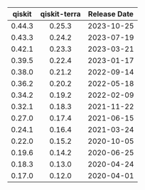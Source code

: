 | qiskit                     | qiskit-terra | Release Date |
|:--------------------------:|:------------:|:------------:|
| 0.44.3                     | 0.25.3       | 2023-10-25   |
| 0.43.3                     | 0.24.2       | 2023-07-19   |
| 0.42.1                     | 0.23.3       | 2023-03-21   |
| 0.39.5                     | 0.22.4       | 2023-01-17   |
| 0.38.0                     | 0.21.2       | 2022-09-14   |
| 0.36.2                     | 0.20.2       | 2022-05-18   |
| 0.34.2                     | 0.19.2       | 2022-02-09   |
| 0.32.1                     | 0.18.3       | 2021-11-22   |
| 0.27.0                     | 0.17.4       | 2021-06-15   |
| 0.24.1                     | 0.16.4       | 2021-03-24   |
| 0.22.0                     | 0.15.2       | 2020-10-05   |
| 0.19.6                     | 0.14.2       | 2020-06-25   |
| 0.18.3                     | 0.13.0       | 2020-04-24   |
| 0.17.0                     | 0.12.0       | 2020-04-01   |